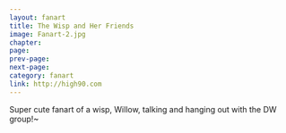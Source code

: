 ```yaml
---
layout: fanart
title: The Wisp and Her Friends
image: Fanart-2.jpg
chapter: 
page: 
prev-page:
next-page: 
category: fanart
link: http://high90.com
---
```

Super cute fanart of a wisp, Willow, talking and hanging out with the DW group!~

